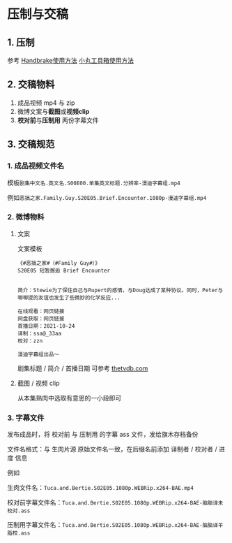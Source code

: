 # 压制与交稿
## 1. 压制
参考 [Handbrake使用方法](/tutorial/5.压制工具/5.1.Handbrake使用方法) [小丸工具箱使用方法](/tutorial/5.压制工具/5.2.小丸工具箱使用方法)
## 2. 交稿物料
1. 成品视频 mp4 与 zip
2. 微博文案与**截图**或**视频clip**
3. **校对前**与**压制用** 两份字幕文件
## 3. 交稿规范
### 1. 成品视频文件名
模板`剧集中文名.英文名.S00E00.单集英文标题.分辨率-漫迪字幕组.mp4`

例如`恶搞之家.Family.Guy.S20E05.Brief.Encounter.1080p-漫迪字幕组.mp4`

### 2. 微博物料

1. 文案
    
    文案模板
    ```
    《#恶搞之家#（#Family Guy#）》
    S20E05 短暂邂逅 Brief Encounter
    
    
    简介：Stewie为了保住自己与Rupert的感情，与Doug达成了某种协议。同时，Peter与唧唧提的友谊也发生了些微妙的化学反应...
    
    在线观看：网页链接
    网盘获取：网页链接
    首播日期：2021-10-24
    译制：ssa@_33aa
    校对：zzn
    
    漫迪字幕组出品～
    ```
    剧集标题 / 简介 / 首播日期 可参考 [thetvdb.com](http://thetvdb.com)
    
    
2. 截图 / 视频 clip
    
    从本集熟肉中选取有意思的一小段即可 
    

### 3. 字幕文件

发布成品时，将 校对前 与 压制用 的字幕 ass 文件，发给旗木存档备份

文件名格式：与 生肉片源 原始文件名一致，在后缀名前添加 译制者 / 校对者 / 进度 信息

例如

生肉文件名：`Tuca.and.Bertie.S02E05.1080p.WEBRip.x264-BAE.mp4`

校对前字幕文件名：`Tuca.and.Bertie.S02E05.1080p.WEBRip.x264-BAE-脑脑译未校对.ass`

压制用字幕文件名：`Tuca.and.Bertie.S02E05.1080p.WEBRip.x264-BAE-脑脑译羊脂校.ass`
